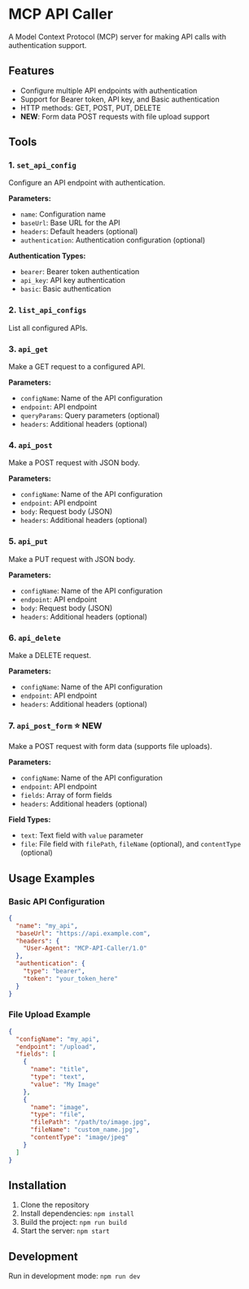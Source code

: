 # MCP API Caller

A Model Context Protocol (MCP) server for making API calls with authentication support.

## Features

- Configure multiple API endpoints with authentication
- Support for Bearer token, API key, and Basic authentication
- HTTP methods: GET, POST, PUT, DELETE
- **NEW**: Form data POST requests with file upload support

## Tools

### 1. `set_api_config`
Configure an API endpoint with authentication.

**Parameters:**
- `name`: Configuration name
- `baseUrl`: Base URL for the API
- `headers`: Default headers (optional)
- `authentication`: Authentication configuration (optional)

**Authentication Types:**
- `bearer`: Bearer token authentication
- `api_key`: API key authentication
- `basic`: Basic authentication

### 2. `list_api_configs`
List all configured APIs.

### 3. `api_get`
Make a GET request to a configured API.

**Parameters:**
- `configName`: Name of the API configuration
- `endpoint`: API endpoint
- `queryParams`: Query parameters (optional)
- `headers`: Additional headers (optional)

### 4. `api_post`
Make a POST request with JSON body.

**Parameters:**
- `configName`: Name of the API configuration
- `endpoint`: API endpoint
- `body`: Request body (JSON)
- `headers`: Additional headers (optional)

### 5. `api_put`
Make a PUT request with JSON body.

**Parameters:**
- `configName`: Name of the API configuration
- `endpoint`: API endpoint
- `body`: Request body (JSON)
- `headers`: Additional headers (optional)

### 6. `api_delete`
Make a DELETE request.

**Parameters:**
- `configName`: Name of the API configuration
- `endpoint`: API endpoint
- `headers`: Additional headers (optional)

### 7. `api_post_form` ⭐ NEW
Make a POST request with form data (supports file uploads).

**Parameters:**
- `configName`: Name of the API configuration
- `endpoint`: API endpoint
- `fields`: Array of form fields
- `headers`: Additional headers (optional)

**Field Types:**
- `text`: Text field with `value` parameter
- `file`: File field with `filePath`, `fileName` (optional), and `contentType` (optional)

## Usage Examples

### Basic API Configuration
```json
{
  "name": "my_api",
  "baseUrl": "https://api.example.com",
  "headers": {
    "User-Agent": "MCP-API-Caller/1.0"
  },
  "authentication": {
    "type": "bearer",
    "token": "your_token_here"
  }
}
```

### File Upload Example
```json
{
  "configName": "my_api",
  "endpoint": "/upload",
  "fields": [
    {
      "name": "title",
      "type": "text",
      "value": "My Image"
    },
    {
      "name": "image",
      "type": "file",
      "filePath": "/path/to/image.jpg",
      "fileName": "custom_name.jpg",
      "contentType": "image/jpeg"
    }
  ]
}
```

## Installation

1. Clone the repository
2. Install dependencies: `npm install`
3. Build the project: `npm run build`
4. Start the server: `npm start`

## Development

Run in development mode: `npm run dev`
